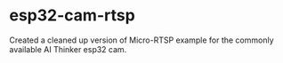# esp32-cam-rtsp
Created a cleaned up version of Micro-RTSP example for the commonly available AI Thinker esp32 cam.

